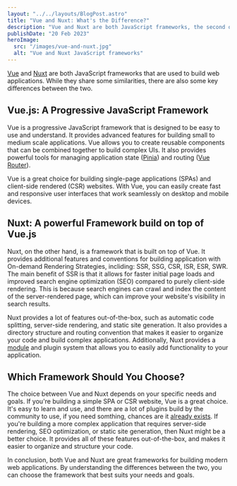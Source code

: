 ```yaml
---
layout: "../../layouts/BlogPost.astro"
title: "Vue and Nuxt: What's the Difference?"
description: "Vue and Nuxt are both JavaScript frameworks, the second one build on top of the other."
publishDate: "20 Feb 2023"
heroImage:
  src: "/images/vue-and-nuxt.jpg"
  alt: "Vue and Nuxt JavaScript frameworks"
---
```


[Vue](https://vuejs.org "Vue.js Homepage") and [Nuxt](https://nuxt.com "Nuxt Homepage") are both JavaScript frameworks that are used to build web applications. While they share some similarities, there are also some key differences between the two.

## Vue.js: A Progressive JavaScript Framework

Vue is a progressive JavaScript framework that is designed to be easy to use and understand. It provides advanced features for building small to medium scale applications. Vue allows you to create reusable components that can be combined together to build complex UIs. It also provides powerful tools for managing application state ([Pinia](https://pinia.vuejs.org "Pinia Homepage")) and routing ([Vue Router](https://router.vuejs.org "Vue Router Homepage")).

Vue is a great choice for building single-page applications (SPAs) and client-side rendered (CSR) websites. With Vue, you can easily create fast and responsive user interfaces that work seamlessly on desktop and mobile devices.

## Nuxt: A powerful Framework build on top of Vue.js

Nuxt, on the other hand, is a framework that is built on top of Vue. It provides additional features and conventions for building application with On-demand Rendering Strategies, incliding: SSR, SSG, CSR, ISR, ESR, SWR.
The main benefit of SSR is that it allows for faster initial page loads and improved search engine optimization (SEO) compared to purely client-side rendering. This is because search engines can crawl and index the content of the server-rendered page, which can improve your website's visibility in search results.

Nuxt provides a lot of features out-of-the-box, such as automatic code splitting, server-side rendering, and static site generation. It also provides a directory structure and routing convention that makes it easier to organize your code and build complex applications. Additionally, Nuxt provides a [module](https://nuxt.com/modules "Nuxt Modules list") and plugin system that allows you to easily add functionality to your application.

## Which Framework Should You Choose?

The choice between Vue and Nuxt depends on your specific needs and goals. If you're building a simple SPA or CSR website, Vue is a great choice. It's easy to learn and use, and there are a lot of plugins build by the community to use, if you need somthing, chances are it [already exists](https://github.com/vuejs/awesome-vue "A curated list of awesome things related to Vue.js").
If you're building a more complex application that requires server-side rendering, SEO optimization, or static site generation, then Nuxt might be a better choice. It provides all of these features out-of-the-box, and makes it easier to organize and structure your code.

In conclusion, both Vue and Nuxt are great frameworks for building modern web applications. By understanding the differences between the two, you can choose the framework that best suits your needs and goals.
